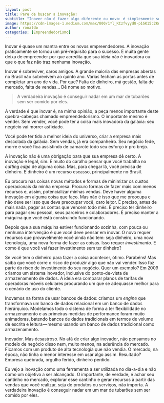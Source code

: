 ```yaml
---
layout: post
title: Pare de buscar a inovação!
subtitle: "Inover não é fazer algo diferente ou novo: é simplesmente sobreviver!"
image: https://cdn-images-1.medium.com/max/800/1*l_KCzfvyyd8-p1GK15c2Kw.jpeg
author: ronaldo
categories: [Empreendedorismo]
---
```


Inovar é quase um mantra entre os novos empreendedores. A inovação
praticamente se tornou um pré-requisito para o sucesso. E muita gente
deixa de empreender por que acredita que sua ideia não é inovadora ou
que o que faz não traz nenhuma inovação.

Inovar é sobreviver, caros amigos. A grande maioria das empresas
abertas no Brasil não sobrevivem ao quinto ano. Várias fecham as
portas antes de completar um ano de vida. Por que? Falta de dinheiro,
má gestão, falta de mercado, falta de vendas… Dê nome ao motivo.

> A verdadeira inovação é conseguir nadar em um mar de tubarões sem ser
> comido por eles.

A verdade é que inovar é, na minha opinião, a peça menos importante
deste quebra-cabeças chamado empreendedorismo. O importante mesmo é
vender. Sem vender, você pode ter a coisa mais inovadora da galáxia:
seu negócio vai morrer asfixiado.

Você pode ter tido a melhor ideia do universo, criar a empresa mais
descolada da galáxia. Sem vendas, já era companheiro. Seu negócio
fede, morre e você fica assistindo de camarote todo seu esforço ir pro
brejo.

A inovação não é uma obrigação para que sua empresa dê certo. A
inovação é legal, sim. É muito do caralho pensar que você trabalha no
*cutting edge* de alguma coisa. Mas, para chegar lá, você precisa de
dinheiro. E dinheiro é um recurso escasso, principalmente no Brasil.

Eu procuro nas coisas novas métodos e formas de minimizar os custos
operacionais da minha empresa. Procuro formas de fazer mais com menos
recursos e, assim, potencializar minhas vendas. Deve haver alguma
inovação em alguma coisa que faço. Mas não é isso que me preocupa e
não deve ser isso que deva preocupar você, caro leitor. É preciso,
antes de mais nada, pagar as contas que vencem todo mês. É preciso ter
dinheiro para pagar seu pessoal, seus parceiros e colaboradores. É
preciso manter a máquina que você está construindo funcionando.

Depois que a sua máquina estiver funcionando sozinha, com pouca ou
nenhuma intervenção é que você deve pensar em inovar. O novo requer
recursos que provavelmente você ainda não tem: seja dinheiro, uma nova
tecnologia, uma nova forma de fazer as coisas. Isso requer
*investimento*. E como é que você vai fazer investimento sem ter
dinheiro?

Se você tem o dinheiro para fazer a coisa acontecer, ótimo. Parabéns!
Mas saiba que você corre o risco de produzir algo que não vai vender.
Isso faz parte do risco de investimento do seu negócio. Quer um
exemplo?  Em 2009 criamos um sistema inovador, inclusive do
ponto-de-vista de armazenamento de dados. A ideia era comparar planos
de tarifas de operadoras móveis celulares procurando um que se
adequasse melhor para o cenário de uso do cliente.

Inovamos na forma de usar bancos de dados: criamos um *engine* que
transformava um banco de dados relacional em um banco de dados
hierárquico. Modelamos todo o sistema de forma a ter flexibilidade no
armazenamento e as primeiras medidas de performance foram muito
animadoras, batendo bancos de dados tradicionais em termos de volume
de escrita e leitura — mesmo usando um banco de dados tradicional como
armazenamento.

Inovador. Mas desastroso. No afã de criar algo inovador, não pensamos
no modelo de negócio disso nem, muito menos, na aderência do mercado.
Ficamos com um produto de alta tecnologia que não vendia. O mercado,
na época, não tinha o menor interesse em usar algo assim. Resultado?
Empresa quebrada, orgulho ferido, dinheiro perdido.

Eu vejo a inovação como uma ferramenta a ser utilizada no dia-a-dia e
não como um objetivo a ser alcançado. O importante, de verdade, é
achar seu cantinho no mercado, explorar esse cantinho e gerar recursos
à partir das vendas que você realizar, seja de produtos ou serviços,
não importa. A verdadeira inovação é conseguir nadar em um mar de
tubarões sem ser comido por eles.
